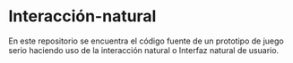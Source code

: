 # Interacción-natural
En este repositorio se encuentra el código fuente de un prototipo de juego serio haciendo uso de la interacción natural
o Interfaz natural de usuario. 
